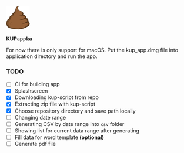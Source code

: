 ![alt text](macos/Runner/Assets.xcassets/AppIcon.appiconset/poop-64.png "Logo Title Text 1")

**KUP**app**ka**

For now there is only support for macOS. Put the kup_app.dmg file into application directory and run the app.

### TODO

- [ ] CI for building app
- [x] Splashscreen
- [x] Downloading kup-script from repo
- [x] Extracting zip file with kup-script
- [x] Choose repository directory and save path locally
- [ ] Changing date range
- [ ] Generating CSV by date range into `csv` folder
- [ ] Showing list for current data range after generating
- [ ] Fill data for word template **(optional)**
- [ ] Generate pdf file
